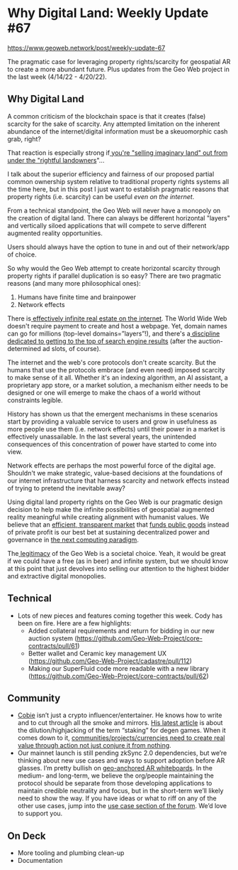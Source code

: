 # Why Digital Land: Weekly Update #67

https://www.geoweb.network/post/weekly-update-67

The pragmatic case for leveraging property rights/scarcity for geospatial AR to create a more abundant future. Plus updates from the Geo Web project in the last week (4/14/22 - 4/20/22).
## Why Digital Land
A common criticism of the blockchain space is that it creates (false) scarcity for the sake of scarcity. Any attempted limitation on the inherent abundance of the internet/digital information must be a skeuomorphic cash grab, right?

That reaction is especially strong if[ ](https://www.protocol.com/entertainment/upland-augmented-reality-real-estate)[you're "selling imaginary land" out from under the "rightful landowners](https://www.protocol.com/entertainment/upland-augmented-reality-real-estate)"...

I talk about the superior efficiency and fairness of our proposed partial common ownership system relative to traditional property rights systems all the time here, but in this post I just want to establish pragmatic reasons that property rights (i.e. scarcity) can be useful *even on the internet*.

From a technical standpoint, the Geo Web will never have a monopoly on the creation of digital land. There can always be different horizontal "layers" and vertically siloed applications that will compete to serve different augmented reality opportunities.

Users should always have the option to tune in and out of their network/app of choice.

So why would the Geo Web attempt to create horizontal scarcity through property rights if parallel duplication is so easy? There are two pragmatic reasons (and many more philosophical ones):

1. Humans have finite time and brainpower
1. Network effects

There is[ ](https://en.wikipedia.org/wiki/IPv6)[effectively infinite real estate on the internet](https://en.wikipedia.org/wiki/IPv6). The World Wide Web doesn't require payment to create and host a webpage. Yet, domain names can go for millions (top-level domains=”layers”!), and there's a[ ](https://en.wikipedia.org/wiki/Search_engine_optimization)[discipline dedicated to getting to the top of search engine results](https://en.wikipedia.org/wiki/Search_engine_optimization) (after the auction-determined ad slots, of course).

The internet and the web's core protocols don't create scarcity. But the humans that use the protocols embrace (and even need) imposed scarcity to make sense of it all. Whether it's an indexing algorithm, an AI assistant, a proprietary app store, or a market solution, a mechanism either needs to be designed or one will emerge to make the chaos of a world without constraints legible.

History has shown us that the emergent mechanisms in these scenarios start by providing a valuable service to users and grow in usefulness as more people use them (i.e. network effects) until their power in a market is effectively unassailable. In the last several years, the unintended consequences of this concentration of power have started to come into view.

Network effects are perhaps the most powerful force of the digital age. Shouldn't we make strategic, value-based decisions at the foundations of our internet infrastructure that harness scarcity and network effects instead of trying to pretend the inevitable away?

Using digital land property rights on the Geo Web is our pragmatic design decision to help make the infinite possibilities of geospatial augmented reality meaningful while creating alignment with humanist values. We believe that an [efficient, transparent market](https://docs.geoweb.network/concepts/partial-common-ownership) that [funds public goods](https://docs.geoweb.network/concepts/network-funds) instead of private profit is our best bet at sustaining decentralized power and governance in [the next computing paradigm](https://docs.geoweb.network/introduction/the-next-computing-paradigm).

The[ ](https://vitalik.ca/general/2021/03/23/legitimacy.html)[legitimacy](https://vitalik.ca/general/2021/03/23/legitimacy.html) of the Geo Web is a societal choice. Yeah, it would be great if we could have a free (as in beer) and infinite system, but we should know at this point that just devolves into selling our attention to the highest bidder and extractive digital monopolies.

## Technical
- Lots of new pieces and features coming together this week. Cody has been on fire. Here are a few highlights:
  - Added collateral requirements and return for bidding in our new auction system (<https://github.com/Geo-Web-Project/core-contracts/pull/61>)
  - Better wallet and Ceramic key management UX (<https://github.com/Geo-Web-Project/cadastre/pull/112>)
  - Making our SuperFluid code more readable with a new library (<https://github.com/Geo-Web-Project/core-contracts/pull/62>)
## Community
- [Cobie](https://twitter.com/cobie) isn’t just a crypto influencer/entertainer. He knows how to write and to cut through all the smoke and mirrors. [His latest article](https://cobie.substack.com/p/apecoin-and-the-death-of-staking) is about the dilution/highjacking of the term “staking” for degen games. When it comes down to it, [communities/projects/currencies need to create real value through action not just conjure it from nothing](https://www.geoweb.network/post/weekly-update-64).
- Our mainnet launch is still pending zkSync 2.0 dependencies, but we’re thinking about new use cases and ways to support adoption before AR glasses. I’m pretty bullish on [geo-anchored AR whiteboards](https://forum.geoweb.network/t/geo-anchored-ar-whiteboard/79). In the medium- and long-term, we believe the org/people maintaining the protocol should be separate from those developing applications to maintain credible neutrality and focus, but in the short-term we’ll likely need to show the way. If you have ideas or what to riff on any of the other use cases, jump into the [use case section of the forum](https://forum.geoweb.network/c/use-cases/5). We’d love to support you.
## On Deck
- More tooling and plumbing clean-up
- Documentation
